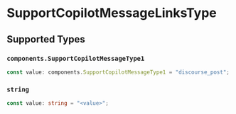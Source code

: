 # SupportCopilotMessageLinksType


## Supported Types

### `components.SupportCopilotMessageType1`

```typescript
const value: components.SupportCopilotMessageType1 = "discourse_post";
```

### `string`

```typescript
const value: string = "<value>";
```

